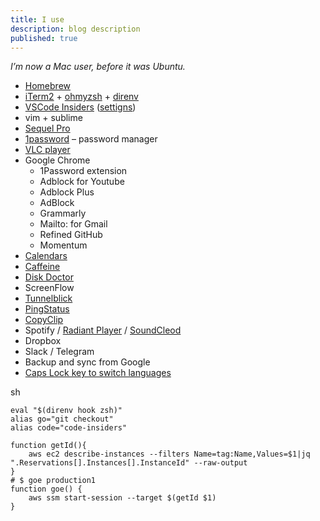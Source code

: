 ```yaml
---
title: I use
description: blog description
published: true
---
```


*I’m now a Mac user, before it was Ubuntu.*

* [Homebrew](https://brew.sh/)
* [iTerm2](https://www.iterm2.com/) + [ohmyzsh](https://ohmyz.sh/) + [direnv](https://direnv.net/)
* [VSCode Insiders](https://code.visualstudio.com/insiders/) ([settigns](https://gist.github.com/stevermeister/1d78211325ad36d44c88a15dd6a70769))
* vim + sublime
* [Sequel Pro](https://www.sequelpro.com/)
* [1password](https://1password.com/) – password manager
* [VLC player](https://www.videolan.org/)
* Google Chrome
  * 1Password extension
  * Adblock for Youtube
  * Adblock Plus
  * AdBlock
  * Grammarly
  * Mailto: for Gmail
  * Refined GitHub
  * Momentum
* [Calendars](https://apps.apple.com/us/app/calendars)
* [Caffeine](https://apps.apple.com/us/app/caffeine/id411246225)
* [Disk Doctor](https://apps.apple.com/us/app/disk-doctor-clean-your-drive/id455970963)
* ScreenFlow
* [Tunnelblick](https://tunnelblick.net/)
* [PingStatus](https://apps.apple.com/us/app/pingstatus/id1158928913)
* [CopyClip](https://apps.apple.com/us/app/copyclip-clipboard-history/id595191960)
* Spotify / [Radiant Player](http://radiant-player.github.io/radiant-player-mac/) / [SoundCleod](https://soundcleod.com/)
* Dropbox
* Slack / Telegram
* Backup and sync from Google
* [Caps Lock key to switch languages](https://support.apple.com/guide/mac-help/type-language-mac-input-sources-mchlp1406/mac)


sh
```
eval "$(direnv hook zsh)"
alias go="git checkout"
alias code="code-insiders"

function getId(){
	aws ec2 describe-instances --filters Name=tag:Name,Values=$1|jq ".Reservations[].Instances[].InstanceId" --raw-output
}
# $ goe production1
function goe() {
	aws ssm start-session --target $(getId $1)
}
```